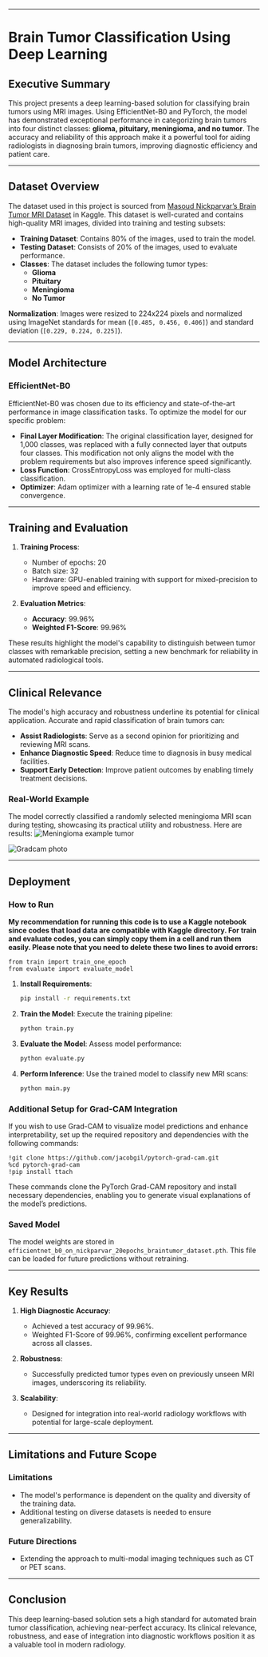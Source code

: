 

---

# Brain Tumor Classification Using Deep Learning

## Executive Summary

This project presents a deep learning-based solution for classifying brain tumors using MRI images. Using EfficientNet-B0 and PyTorch, the model has demonstrated exceptional performance in categorizing brain tumors into four distinct classes: **glioma, pituitary, meningioma, and no tumor**. The accuracy and reliability of this approach make it a powerful tool for aiding radiologists in diagnosing brain tumors, improving diagnostic efficiency and patient care.

---

## Dataset Overview

The dataset used in this project is sourced from [Masoud Nickparvar’s Brain Tumor MRI Dataset](https://www.kaggle.com/datasets/masoudnickparvar/brain-tumor-mri-dataset) in Kaggle. This dataset is well-curated and contains high-quality MRI images, divided into training and testing subsets:

- **Training Dataset**: Contains 80% of the images, used to train the model.
- **Testing Dataset**: Consists of 20% of the images, used to evaluate performance.
- **Classes**: The dataset includes the following tumor types:
  - **Glioma**
  - **Pituitary**
  - **Meningioma**
  - **No Tumor**

**Normalization**: Images were resized to 224x224 pixels and normalized using ImageNet standards for mean (`[0.485, 0.456, 0.406]`) and standard deviation (`[0.229, 0.224, 0.225]`).

---

## Model Architecture

### EfficientNet-B0
EfficientNet-B0 was chosen due to its efficiency and state-of-the-art performance in image classification tasks. To optimize the model for our specific problem:

- **Final Layer Modification**: The original classification layer, designed for 1,000 classes, was replaced with a fully connected layer that outputs four classes. This modification not only aligns the model with the problem requirements but also improves inference speed significantly.
- **Loss Function**: CrossEntropyLoss was employed for multi-class classification.
- **Optimizer**: Adam optimizer with a learning rate of 1e-4 ensured stable convergence.

---

## Training and Evaluation

1. **Training Process**:
   - Number of epochs: 20
   - Batch size: 32
   - Hardware: GPU-enabled training with support for mixed-precision to improve speed and efficiency.

2. **Evaluation Metrics**:
   - **Accuracy**: 99.96%
   - **Weighted F1-Score**: 99.96%

These results highlight the model's capability to distinguish between tumor classes with remarkable precision, setting a new benchmark for reliability in automated radiological tools.

---

## Clinical Relevance

The model's high accuracy and robustness underline its potential for clinical application. Accurate and rapid classification of brain tumors can:

- **Assist Radiologists**: Serve as a second opinion for prioritizing and reviewing MRI scans.
- **Enhance Diagnostic Speed**: Reduce time to diagnosis in busy medical facilities.
- **Support Early Detection**: Improve patient outcomes by enabling timely treatment decisions.

### Real-World Example
The model correctly classified a randomly selected meningioma MRI scan during testing, showcasing its practical utility and robustness. Here are results:
![Meningioma example tumor](https://github.com/fajan-py/Brain-Tumor-Classification-Using-Deep-Learning-and-Grad-Cam-explainability/blob/main/meningioma.jpg)

![Gradcam photo](https://github.com/fajan-py/Brain-Tumor-Classification-Using-Deep-Learning-and-Grad-Cam-explainability/blob/main/meningioma%20heatmap.png)


---

## Deployment

### How to Run

**My recommendation for running this code is to use a Kaggle notebook since codes that load data are compatible with Kaggle directory. For train and evaluate codes, you can simply copy them in a cell and run them easily. Please note that you need to delete these two lines to avoid errors:**

```
from train import train_one_epoch
from evaluate import evaluate_model
```

1. **Install Requirements**:
   ```bash
   pip install -r requirements.txt
   ```

2. **Train the Model**:
   Execute the training pipeline:
   ```bash
   python train.py
   ```

3. **Evaluate the Model**:
   Assess model performance:
   ```bash
   python evaluate.py
   ```

4. **Perform Inference**:
   Use the trained model to classify new MRI scans:
   ```bash
   python main.py
   ```


### Additional Setup for Grad-CAM Integration
If you wish to use Grad-CAM to visualize model predictions and enhance interpretability, set up the required repository and dependencies with the following commands:

```
!git clone https://github.com/jacobgil/pytorch-grad-cam.git
%cd pytorch-grad-cam
!pip install ttach
```
These commands clone the PyTorch Grad-CAM repository and install necessary dependencies, enabling you to generate visual explanations of the model’s predictions.



### Saved Model
The model weights are stored in `efficientnet_b0_on_nickparvar_20epochs_braintumor_dataset.pth`. This file can be loaded for future predictions without retraining.

---

## Key Results

1. **High Diagnostic Accuracy**:
   - Achieved a test accuracy of 99.96%.
   - Weighted F1-Score of 99.96%, confirming excellent performance across all classes.

2. **Robustness**:
   - Successfully predicted tumor types even on previously unseen MRI images, underscoring its reliability.

3. **Scalability**:
   - Designed for integration into real-world radiology workflows with potential for large-scale deployment.

---

## Limitations and Future Scope

### Limitations
- The model's performance is dependent on the quality and diversity of the training data.
- Additional testing on diverse datasets is needed to ensure generalizability.

### Future Directions
- Extending the approach to multi-modal imaging techniques such as CT or PET scans.


---

## Conclusion

This deep learning-based solution sets a high standard for automated brain tumor classification, achieving near-perfect accuracy. Its clinical relevance, robustness, and ease of integration into diagnostic workflows position it as a valuable tool in modern radiology.



